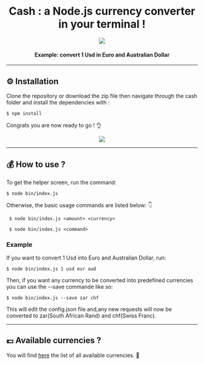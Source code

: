 <h1 align="center">Cash : a Node.js currency converter in your terminal !</h1>


<p align="center"> 
<img src="https://media.giphy.com/media/vcA94CWgLidcuQRCzT/giphy.gif">
<h4 align="center">Example: convert 1 Usd in Euro and Australian Dollar </h4>
</p>

***

##  ⚙️ Installation 

Clone the repository or download the zip file then navigate through the cash folder and install the dependencies with :

```
$ npm install
```

Congrats you are now ready to go ! :ok_hand:

<p align="center"> 
<img src="https://media.giphy.com/media/XreQmk7ETCak0/giphy.gif">
</p>

***

## :moneybag: How to use ? 

To get the helper screen, run the command:

```
$ node bin/index.js
```

Otherwise, the basic usage commands are listed below: :point_down:

```
 $ node bin/index.js <amount> <currency>

 $ node bin/index.js <command>
```
### Example
If you want to convert 1 Usd into Euro and Australian Dollar, run: 
```
$ node bin/index.js 1 usd eur aud
```
Then, if you want any currency to be converted into predefined currencies you can use the --save commande like so:
```
$ node bin/index.js --save zar chf
```
This will edit the config.json file and,any new requests will now be converted to zar(South African Rand) and chf(Swiss Franc).

***

## :pound: Available currencies ?

You will find [here](https://github.com/KingProwl/3-musketeers/blob/master/cash/lib/currencies.json) the list of all available currencies. :money_with_wings:
